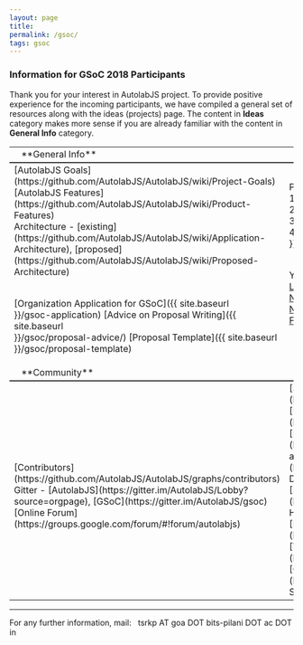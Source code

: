 ```yaml
---
layout: page
title:
permalink: /gsoc/
tags: gsoc
---
```


### Information for GSoC 2018 Participants

Thank you for your interest in AutolabJS project. To provide positive experience for the incoming participants, we have compiled a general set of resources along with the ideas (projects) page. The content in **Ideas** category makes more sense if you are already familiar with the content in **General Info** category.

<table>
<colgroup>
<col width="50%" />
<col width="50%" />
</colgroup>
<tbody>
<tr class="header">
<td  style="border-bottom: 2px solid #333;" markdown="span"><i class="fa fa-info"></i> &nbsp; &nbsp;**General Info**</td>
<td  style="border-bottom: 2px solid #333;" markdown="span"><i class="fa fa-lightbulb-o"></i> &nbsp; &nbsp;**Ideas (Projects)**</td>
</tr>
<tr>
<td markdown="span">
<span style="white-space: pre-line">[AutolabJS Goals](https://github.com/AutolabJS/AutolabJS/wiki/Project-Goals)
[AutolabJS Features](https://github.com/AutolabJS/AutolabJS/wiki/Product-Features)
Architecture - [existing](https://github.com/AutolabJS/AutolabJS/wiki/Application-Architecture), [proposed](https://github.com/AutolabJS/AutolabJS/wiki/Proposed-Architecture)

[Organization Application for GSoC]({{ site.baseurl }}/gsoc-application)
[Advice on Proposal Writing]({{ site.baseurl }}/gsoc/proposal-advice/)
[Proposal Template]({{ site.baseurl }}/gsoc/proposal-template)
</span></td>
<td markdown="span"><span style="white-space: pre-line">Projects listed in descending order of priority are:
1. [DevOps Integration]({{ site.baseurl }}/gsoc/devops)
2. [Modular Load Balancer]({{ site.baseurl }}/gsoc/lb)
3. [Execution Node Cluster]({{ site.baseurl }}/gsoc/en)
4. [Architectural Improvements]({{ site.baseurl }}/gsoc/arch)

Your own proposal that originates from [FR List](https://github.com/AutolabJS/AutolabJS/wiki/Feature-Requests), [FR Notes](https://github.com/AutolabJS/AutolabJS/wiki/FR-Notes), [Design Notes](https://github.com/AutolabJS/AutolabJS/wiki/Design-Notes) and [Fancy Features](https://github.com/AutolabJS/AutolabJS/wiki/Fancy-Features)


</span>
</td>
</tr>

<tr class="header">
<td  style="border-bottom: 2px solid #333;" markdown="span"><i class="fa fa-users"></i> &nbsp; &nbsp;**Community**</td>
<td  style="border-bottom: 2px solid #333;" markdown="span"><i class="fa fa-code"></i> &nbsp; &nbsp;**Code Contribution**</td>
</tr>
<tr>
<td markdown="span"><span style="white-space: pre-line">
[Contributors](https://github.com/AutolabJS/AutolabJS/graphs/contributors)
Gitter - [AutolabJS](https://gitter.im/AutolabJS/Lobby?source=orgpage), [GSoC](https://gitter.im/AutolabJS/gsoc)
[Online Forum](https://groups.google.com/forum/#!forum/autolabjs)
</span>
</td>
<td markdown="span"><span style="white-space: pre-line">[Source Code](https://github.com/AutolabJS/AutolabJS)
[User Docs](https://github.com/AutolabJS/AutolabJS/wiki/v0.3.0)
[Download](https://github.com/AutolabJS/AutolabJS/releases) and [Install](https://github.com/AutolabJS/AutolabJS/wiki/v0.3.0-Deployment-on-Single-Machine)
[Branch History](https://github.com/AutolabJS/AutolabJS/wiki/Branch-History)
[Issues](https://github.com/AutolabJS/AutolabJS/issues)
[Testing](https://github.com/AutolabJS/AutolabJS/wiki/Testing)
[Coding Standards](https://github.com/AutolabJS/AutolabJS/wiki/Coding-Standards)
</span>
</td>
</tr>
</tbody>
</table>

---
For any further information, mail: <i class="fa fa-envelope-o"></i>&nbsp; tsrkp AT goa DOT bits-pilani DOT ac DOT in
